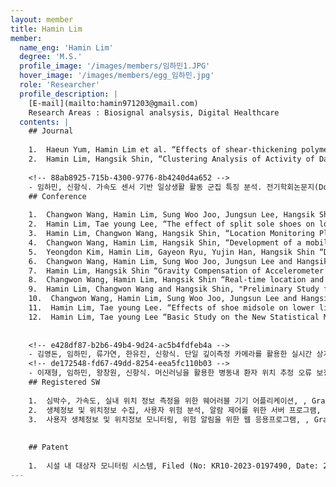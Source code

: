 ```yaml
--- 
layout: member 
title: Hamin Lim 
member:
  name_eng: 'Hamin Lim'
  degree: 'M.S.'
  profile_image: '/images/members/임하민1.JPG'
  hover_image: '/images/members/egg_임하민.jpg'
  role: 'Researcher'
  profile_description: |
    [E-mail](mailto:hamin971203@gmail.com)
    Research Areas : Biosignal analsysis, Digital Healthcare
  contents: |
    ## Journal
    
    1.  Haeun Yum, Hamin Lim et al. “Effects of shear-thickening polymer on force attenuation capacities in hip protectors. Proceedings of the Institution of Mechanical Engineers” Part C: Journal of Mechanical Engineering Science. 2022;236(8):3881-3885.
    2.  Hamin Lim, Hangsik Shin, “Clustering Analysis of Activity of Daily Living based on Accelerometry.” The Transactions of the Korean Institute of Electrical Engineers KIEE Vol. 72, No. 11, p.1427-1433
    
    <!-- 88ab8925-715b-4300-9776-8b4240d4a652 -->
    - 임하민, 신항식. 가속도 센서 기반 일상생활 활동 군집 특징 분석. 전기학회논문지(Domestic) 특집호. 2023 11; HI22C1668, HR20C0026.
    ## Conference
    
    1.  Changwon Wang, Hamin Lim, Sung Woo Joo, Jungsun Lee, Hangsik Shin, “Investigating Abnormal Behavior Patterns in Psychiatric Inpatients” IEEE-EMBS International Conference on Biomedical and Health Informatics, Pittsburgh, USA, 10-18 Sep 2023
    2.  Hamin Lim, Tae young Lee, “The effect of split sole shoes on lower leg kinematics and Muscle Activities while Walking” International Foot and Ankle Biomechanics 2021, Brazil(Virtual Meeting), 11 -14 April 2021
    3.  Hamin Lim, Changwon Wang, Hangsik Shin, “Location Monitoring Platform for Psychiatric Closed Ward” The 55th KIEE Summer Conference 2024, 10-13 Jul 2024
    4.  Changwon Wang, Hamin Lim, Hangsik Shin, “Development of a mobile application that can monitor the location of patients in hospitals” The 55th KIEE Summer Conference 2024, 10-13 Jul 2024
    5.  Yeongdon Kim, Hamin Lim, Gayeon Ryu, Yujin Han, Hangsik Shin “Development of a Real-Time Upper Limb Range of Motion Measurement Method Using a Single Depth Measurement Camera” The 55th KIEE Summer Conference 2024, 10-13 Jul 2024
    6.  Changwon Wang, Hamin Lim, Sung Woo Joo, Jungsun Lee and Hangsik Shin, “Development of a Location Monitoring Platform for Inpatients within Closed Psychiatric Ward” KOSMI 2024 Spring conference, The catholic univrsity of Korea, Seoul, Korea, 19-21 Jun 2024
    7.  Hamin Lim, Hangsik Shin “Gravity Compensation of Accelerometer with Madgwick Filter-Based Quaternion Rotation Estimation” 2024 KOSOMBE spring conference, Yonsei University, Won-ju, Korea, 9-11 May 2024
    8.  Changwon Wang, Hamin Lim, Hangsik Shin “Real-time location and risk situation alarm platform for inpatients in psychiatric closed wards using Galaxy Watch” Conference on Information and Control Systems, SAINTJOHNS HOTEL, 23-25 Oct 2023
    9.  Hamin Lim, Changwon Wang and Hangsik Shin, "Preliminary Study for the Optimal Attachment Position of Accelerometer for Detecting Abnormal Behavior of Psychiatric Inpatient," The 54th KIEE Summer Conference 2023, Yongpyong Resort, Pyeongchang, Republic of Korea, 12-15 Jul 2023
    10.  Changwon Wang, Hamin Lim, Sung Woo Joo, Jungsun Lee and Hangsik Shin, "Analysis of psychiatric inpatients' abnormal behavior prior to self-harm or harm to others through nursing diary records," KOSOMBE spring conference2023, KMEDIhub, Daegu, Republic of Korea, 11-13 May 2023
    11.  Hamin Lim, Tae young Lee. “Effects of shoe midsole on lower limb kinematics and muscle activity while walking in two different speeds.” The Korean Society of Mechanical Engineers. 12-14 May 2021
    12.  Hamin Lim, Tae young Lee “Basic Study on the New Statistical Method of Electromyography Analysis” Korean Society for Precision Engineering, Online 14-16 Oct 2020
    
    
    <!-- e428df87-b2b6-49b4-9d24-ac5b4fdfeb4a -->
    - 김영돈, 임하민, 류가연, 한유진, 신항식. 단일 깊이측정 카메라를 활용한 실시간 상지 관절 가동범위 측정 방법 개발. 2024 대한전기학회 제55회 하계학술대회. 2024. 7. 10-13; 제주국제켄벤션센터, 부영호텔&리조트; 2024.
    <!-- de172548-fd67-49dd-8254-eea5fc110b03 -->
    - 이재형, 임하민, 왕창원, 신항식. 머신러닝을 활용한 병동내 환자 위치 추정 오류 보정. 2024년도 제64회 대한의용생체공학회 추계학술대회. 2024. 11. 7-9; 서울 스위스 그랜드 호텔; 2024.
    ## Registered SW
    
    1.  심박수, 가속도, 실내 위치 정보 측정을 위한 웨어러블 기기 어플리케이션, , Granted(NO: KRC- 2023-059443, Date: 2023/12/14)
    2.  생체정보 및 위치정보 수집, 사용자 위험 분석, 알람 제어를 위한 서버 프로그램, , Granted(NO: KRC-2023-059444, Date: 2023/12/14)
    3.  사용자 생체정보 및 위치정보 모니터링, 위험 알림을 위한 웹 응용프로그램, , Granted(NO: KRC- 2023-059445, Date: 2023/12/14)
    
    
    ## Patent
    
    1.  시설 내 대상자 모니터링 시스템, Filed (No: KR10-2023-0197490, Date: 2023/12/29)
--- 
```

